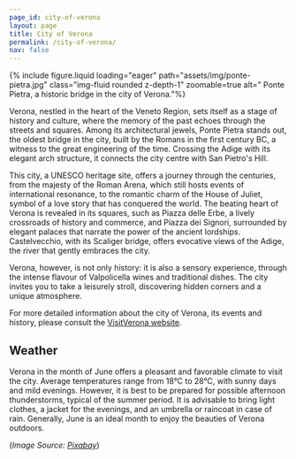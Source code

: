 ```yaml
---
page_id: city-of-verona
layout: page
title: City of Verona
permalink: /city-of-verona/
nav: false
---
```


{% include figure.liquid loading="eager" path="assets/img/ponte-pietra.jpg" class="img-fluid rounded z-depth-1" zoomable=true alt=" Ponte Pietra, a historic bridge in the city of Verona."%}

Verona, nestled in the heart of the Veneto Region, sets itself as a stage of history and culture, where the memory of the past echoes through the streets and squares. Among its architectural jewels, Ponte Pietra stands out, the oldest bridge in the city, built by the Romans in the first century BC, a witness to the great engineering of the time. Crossing the Adige with its elegant arch structure, it connects the city centre with San Pietro's Hill.

This city, a UNESCO heritage site, offers a journey through the centuries, from the majesty of the Roman Arena, which still hosts events of international resonance, to the romantic charm of the House of Juliet,  symbol of a love story that has conquered the world. The beating heart of Verona is revealed in its squares, such as Piazza delle Erbe, a lively crossroads of history and commerce, and Piazza dei Signori, surrounded by elegant palaces that narrate the power of the ancient lordships. Castelvecchio, with its Scaliger bridge, offers evocative views of the Adige, the river that gently embraces the city.

Verona, however, is not only history: it is also a sensory experience, through the intense flavour of Valpolicella wines and traditional dishes. The city invites you to take a leisurely stroll, discovering hidden corners and a unique atmosphere.

For more detailed information about the city of Verona, its events and history, please consult the [VisitVerona website](https://www.visitverona.it/en).

## Weather
Verona in the month of June offers a pleasant and favorable climate to visit the city.
Average temperatures range from 18°C to 28°C, with sunny days and mild evenings. However, it is best to be prepared for possible afternoon thunderstorms, typical of the summer period.
It is advisable to bring light clothes, a jacket for the evenings, and an umbrella or raincoat in case of rain. Generally, June is an ideal month to enjoy the beauties of Verona outdoors.






(*Image Source: [Pixabay](https://pixabay.com/photos/stone-bridge-verona-italy-3067953/)*)
